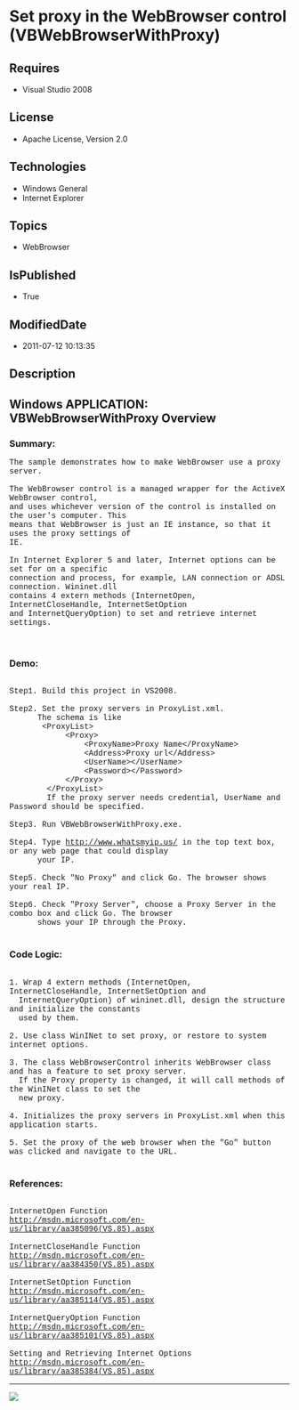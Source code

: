 # Set proxy in the WebBrowser control (VBWebBrowserWithProxy)
## Requires
* Visual Studio 2008
## License
* Apache License, Version 2.0
## Technologies
* Windows General
* Internet Explorer
## Topics
* WebBrowser
## IsPublished
* True
## ModifiedDate
* 2011-07-12 10:13:35
## Description

<p style="font-family:Courier New"></p>
<h2>Windows APPLICATION: VBWebBrowserWithProxy Overview </h2>
<p style="font-family:Courier New"></p>
<h3>Summary:</h3>
<p style="font-family:Courier New">The sample demonstrates how to make WebBrowser use a proxy server.<br>
<br>
The WebBrowser control is a managed wrapper for the ActiveX WebBrowser control, <br>
and uses whichever version of the control is installed on the user's computer. This<br>
means that WebBrowser is just an IE instance, so that it uses the proxy settings of
<br>
IE. <br>
<br>
In Internet Explorer 5 and later, Internet options can be set for on a specific <br>
connection and process, for example, LAN connection or ADSL connection. Wininet.dll
<br>
contains 4 extern methods (InternetOpen, InternetCloseHandle, InternetSetOption <br>
and InternetQueryOption) to set and retrieve internet settings.<br>
<br>
<br>
</p>
<h3>Demo:</h3>
<p style="font-family:Courier New"><br>
Step1. Build this project in VS2008. <br>
<br>
Step2. Set the proxy servers in ProxyList.xml.<br>
&nbsp; &nbsp; &nbsp; The schema is like &nbsp;<br>
&nbsp;&nbsp;&nbsp;&nbsp; &nbsp; &lt;ProxyList&gt;<br>
&nbsp;&nbsp;&nbsp;&nbsp;&nbsp;&nbsp;&nbsp;&nbsp;&nbsp;&nbsp;&nbsp;&nbsp;&lt;Proxy&gt;<br>
&nbsp;&nbsp;&nbsp;&nbsp;&nbsp;&nbsp;&nbsp;&nbsp;&nbsp;&nbsp;&nbsp;&nbsp;&nbsp;&nbsp;&nbsp;&nbsp;&lt;ProxyName&gt;Proxy Name&lt;/ProxyName&gt;<br>
&nbsp;&nbsp;&nbsp;&nbsp;&nbsp;&nbsp;&nbsp;&nbsp;&nbsp;&nbsp;&nbsp;&nbsp;&nbsp;&nbsp;&nbsp;&nbsp;&lt;Address&gt;Proxy url&lt;/Address&gt;<br>
&nbsp;&nbsp;&nbsp;&nbsp;&nbsp;&nbsp;&nbsp;&nbsp;&nbsp;&nbsp;&nbsp;&nbsp;&nbsp;&nbsp;&nbsp;&nbsp;&lt;UserName&gt;&lt;/UserName&gt;<br>
&nbsp;&nbsp;&nbsp;&nbsp;&nbsp;&nbsp;&nbsp;&nbsp;&nbsp;&nbsp;&nbsp;&nbsp;&nbsp;&nbsp;&nbsp;&nbsp;&lt;Password&gt;&lt;/Password&gt;<br>
&nbsp;&nbsp;&nbsp;&nbsp;&nbsp;&nbsp;&nbsp;&nbsp;&nbsp;&nbsp;&nbsp;&nbsp;&lt;/Proxy&gt;
<br>
&nbsp;&nbsp;&nbsp;&nbsp;&nbsp;&nbsp;&nbsp;&nbsp;&lt;/ProxyList&gt; <br>
&nbsp;&nbsp;&nbsp;&nbsp;&nbsp;&nbsp;&nbsp;&nbsp;If the proxy server needs credential, UserName and Password should be specified.<br>
<br>
Step3. Run VBWebBrowserWithProxy.exe.<br>
<br>
Step4. Type <a target="_blank" href="http://www.whatsmyip.us/">http://www.whatsmyip.us/</a> in the top text box, or any web page that could display<br>
&nbsp; &nbsp; &nbsp; your IP.<br>
<br>
Step5. Check &quot;No Proxy&quot; and click Go. The browser shows your real IP.<br>
<br>
Step6. Check &quot;Proxy Server&quot;, choose a Proxy Server in the combo box and click Go. The browser
<br>
&nbsp; &nbsp; &nbsp; shows your IP through the Proxy.<br>
<br>
</p>
<h3>Code Logic:</h3>
<p style="font-family:Courier New"><br>
1. Wrap 4 extern methods (InternetOpen, InternetCloseHandle, InternetSetOption and
<br>
&nbsp; InternetQueryOption) of wininet.dll, design the structure and initialize the constants
<br>
&nbsp; used by them.<br>
<br>
2. Use class WinINet to set proxy, or restore to system internet options.<br>
&nbsp; &nbsp; &nbsp; <br>
3. The class WebBrowserControl inherits WebBrowser class and has a feature to set proxy server. &nbsp;<br>
&nbsp; If the Proxy property is changed, it will call methods of the WinINet class to set the
<br>
&nbsp; new proxy.<br>
<br>
4. Initializes the proxy servers in ProxyList.xml when this application starts. <br>
<br>
5. Set the proxy of the web browser when the &quot;Go&quot; button was clicked and navigate to the URL.<br>
<br>
</p>
<h3>References:</h3>
<p style="font-family:Courier New"><br>
InternetOpen Function<br>
<a target="_blank" href="http://msdn.microsoft.com/en-us/library/aa385096(VS.85).aspx">http://msdn.microsoft.com/en-us/library/aa385096(VS.85).aspx</a><br>
<br>
InternetCloseHandle Function<br>
<a target="_blank" href="http://msdn.microsoft.com/en-us/library/aa384350(VS.85).aspx">http://msdn.microsoft.com/en-us/library/aa384350(VS.85).aspx</a><br>
<br>
InternetSetOption Function<br>
<a target="_blank" href="http://msdn.microsoft.com/en-us/library/aa385114(VS.85).aspx">http://msdn.microsoft.com/en-us/library/aa385114(VS.85).aspx</a><br>
<br>
InternetQueryOption Function<br>
<a target="_blank" href="http://msdn.microsoft.com/en-us/library/aa385101(VS.85).aspx">http://msdn.microsoft.com/en-us/library/aa385101(VS.85).aspx</a><br>
<br>
Setting and Retrieving Internet Options<br>
<a target="_blank" href="http://msdn.microsoft.com/en-us/library/aa385384(VS.85).aspx">http://msdn.microsoft.com/en-us/library/aa385384(VS.85).aspx</a><br>
</p>
<hr>
<div><a href="http://go.microsoft.com/?linkid=9759640" style="margin-top:3px"><img src="http://bit.ly/onecodelogo">
</a></div>
